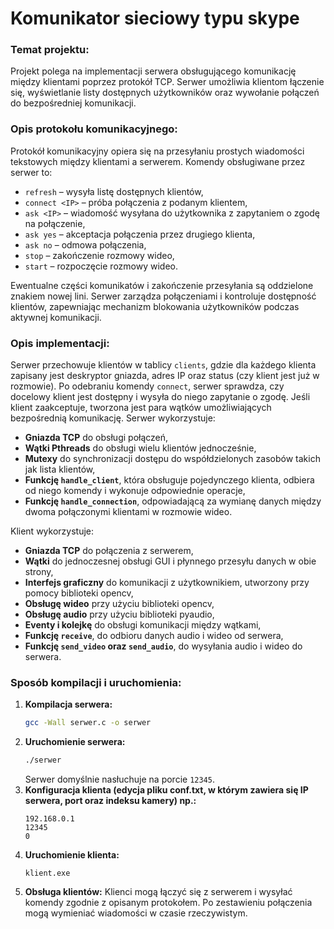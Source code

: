 # Komunikator sieciowy typu skype
### Temat projektu:
Projekt polega na implementacji serwera obsługującego komunikację między klientami poprzez protokół TCP. Serwer umożliwia klientom łączenie się, wyświetlanie listy dostępnych użytkowników oraz wywołanie połączeń do bezpośredniej komunikacji.

### Opis protokołu komunikacyjnego:
Protokół komunikacyjny opiera się na przesyłaniu prostych wiadomości tekstowych między klientami a serwerem. Komendy obsługiwane przez serwer to:
- `refresh` – wysyła listę dostępnych klientów,
- `connect <IP>` – próba połączenia z podanym klientem,
- `ask <IP>` – wiadomość wysyłana do użytkownika z zapytaniem o zgodę na połączenie,
- `ask yes` – akceptacja połączenia przez drugiego klienta,
- `ask no` – odmowa połączenia, 
- `stop` – zakończenie rozmowy wideo,
- `start` – rozpoczęcie rozmowy wideo.

Ewentualne części komunikatów i zakończenie przesyłania są oddzielone znakiem nowej lini.
Serwer zarządza połączeniami i kontroluje dostępność klientów, zapewniając mechanizm blokowania użytkowników podczas aktywnej komunikacji.

### Opis implementacji:
Serwer przechowuje klientów w tablicy `clients`, gdzie dla każdego klienta zapisany jest deskryptor gniazda, adres IP oraz status (czy klient jest już w rozmowie). Po odebraniu komendy `connect`, serwer sprawdza, czy docelowy klient jest dostępny i wysyła do niego zapytanie o zgodę. Jeśli klient zaakceptuje, tworzona jest para wątków umożliwiających bezpośrednią komunikację.
Serwer wykorzystuje:
- **Gniazda TCP** do obsługi połączeń,
- **Wątki Pthreads** do obsługi wielu klientów jednocześnie,
- **Mutexy** do synchronizacji dostępu do współdzielonych zasobów takich jak lista klientów,
- **Funkcję `handle_client`**, która obsługuje pojedynczego klienta, odbiera od niego komendy i wykonuje odpowiednie operacje,
- **Funkcję `handle_connection`**, odpowiadającą za wymianę danych między dwoma połączonymi klientami w rozmowie wideo.



Klient wykorzystuje:
- **Gniazda TCP** do połączenia z serwerem,
- **Wątki** do jednoczesnej obsługi GUI i płynnego przesyłu danych w obie strony,
- **Interfejs graficzny** do komunikacji z użytkownikiem, utworzony przy pomocy biblioteki opencv,
- **Obsługę wideo** przy użyciu biblioteki opencv,
- **Obsługę audio** przy użyciu biblioteki pyaudio,
- **Eventy i kolejkę** do obsługi komunikacji między wątkami,
- **Funkcję `receive`**, do odbioru danych audio i wideo od serwera,
- **Funkcję `send_video` oraz `send_audio`**, do wysyłania audio i wideo do serwera.

### Sposób kompilacji i uruchomienia:
1. **Kompilacja serwera:**
   ```sh
   gcc -Wall serwer.c -o serwer
   ```
2. **Uruchomienie serwera:**
   ```sh
   ./serwer
   ```
   Serwer domyślnie nasłuchuje na porcie `12345`.
3. **Konfiguracja klienta (edycja pliku conf.txt, w którym zawiera się IP serwera, port oraz indeksu kamery) np.:**
   ```
   192.168.0.1
   12345
   0
   ```
4. **Uruchomienie klienta:**
   ```
   klient.exe
   ```
5. **Obsługa klientów:**
   Klienci mogą łączyć się z serwerem i wysyłać komendy zgodnie z opisanym protokołem. Po zestawieniu połączenia mogą wymieniać wiadomości w czasie rzeczywistym.
